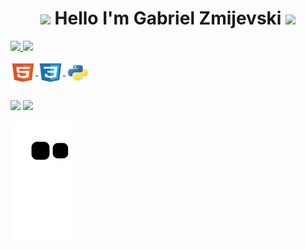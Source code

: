 <h1 align="center">
<img src="https://media.giphy.com/media/hvRJCLFzcasrR4ia7z/giphy.gif" width="28">
Hello I'm Gabriel Zmijevski  <img src="https://media.giphy.com/media/12oufCB0MyZ1Go/giphy.gif" width="50">
</h1>

<div>
  <a href="https://github.com/GZmijevski">
   <img width="50%" src="https://github-readme-stats.vercel.app/api?username=Gzmijevski&show_icons=true&theme=tokyonight"/>
   <img width="50%" src="https://github-readme-stats.vercel.app/api/top-langs/?username=Gzmijevski&layout=compact&langs_count=16&theme=tokyonight"/>

 <div style="display: inline_block"><br>
  <img align="center" alt="Rafa-HTML" height="30" width="40" src="https://raw.githubusercontent.com/devicons/devicon/master/icons/html5/html5-original.svg">
  <img align="center" alt="Rafa-CSS" height="30" width="40" src="https://raw.githubusercontent.com/devicons/devicon/master/icons/css3/css3-original.svg">
  <img align="center" alt="Rafa-Python" height="30" width="40" src="https://raw.githubusercontent.com/devicons/devicon/master/icons/python/python-original.svg">  

   ##
   
<div>
  <a href="https://instagram.com/gab.carvalhoo" target="_blank"><img src="https://img.shields.io/badge/-Instagram-%23E4405F?style=for-the-badge&logo=instagram&logoColor=white" target="_blank"></a>
  <a href="https://www.linkedin.com/in/gabriel-zmijevski-1a4988270/" target="_blank"><img src="https://img.shields.io/badge/-LinkedIn-%230077B5?style=for-the-badge&logo=linkedin&logoColor=white" target="_blank"></a>
 
<div>






![snake gif](https://github.com/Gzmijevski/Gzmijevski/blob/output/github-contribution-grid-snake.svg)
